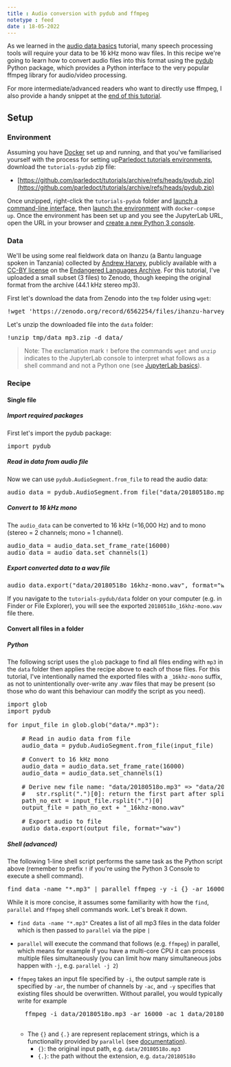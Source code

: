 ```yaml
---
title : Audio conversion with pydub and ffmpeg
notetype : feed
date : 18-05-2022
---
```


As we learned in the [audio data basics](#to-do) tutorial, many speech processing tools will require your data to be 16 kHz mono wav files. In this recipe we're going to learn how to convert audio files into this format using the [pydub](https://github.com/jiaaro/pydub) Python package, which provides a Python interface to the very popular ffmpeg library for audio/video processing.

For more intermediate/advanced readers who want to directly use ffmpeg, I also provide a handy snippet at the [end of this tutorial](#shell-advanced).

## Setup

### Environment

Assuming you have [Docker](environment-setup-with-docker) set up and running, and that you've familiarised yourself with the process for setting up[Parledoct tutorials environments](parledoct-tutorials-environment), download the `tutorials-pydub` zip file:

- [https://github.com/parledoct/tutorials/archive/refs/heads/pydub.zip](https://github.com/parledoct/tutorials/archive/refs/heads/pydub.zip)

Once unzipped, right-click the `tutorials-pydub` folder and [launch a command-line interface](parledoct-tutorials-environment#launch-command-line-interface-at-folder), then [launch the environment](parledoct-tutorials-environment#launch-environment) with `docker-compse up`. Once the environment has been set up and you see the JupyterLab URL, open the URL in your browser and [create a new Python 3 console](jupyterlab-basics#your-first-python-command).

### Data

We'll be using some real fieldwork data on Ihanzu (a Bantu language spoken in Tanzania) collected by [Andrew Harvey](https://www.andrewdtharvey.com/), publicly available with a [CC-BY license](https://creativecommons.org/licenses/by/4.0/) on the [Endangered Languages Archive](https://www.elararchive.org/index.php?name=SO_87014498-be98-4698-82fc-8fac58578d57). For this tutorial, I've uploaded a small subset (3 files) to Zenodo, though keeping the original format from the archive (44.1 kHz stereo mp3).

First let's download the data from Zenodo into the `tmp` folder using `wget`:

<pre>
!wget 'https://zenodo.org/record/6562254/files/ihanzu-harvey-0596_20180518opq_mp3.zip?download=1' -O tmp/data_mp3.zip
</pre>

Let's unzip the downloaded file into the `data` folder:

<pre>
!unzip tmp/data_mp3.zip -d data/
</pre>

> Note: The exclamation mark `!` before the commands `wget` and `unzip` indicates to the JupyterLab console to interpret what follows as a shell command and not a Python one (see [JupyterLab basics](#jupyterlab-basics)).

### Recipe

#### Single file

##### Import required packages

First let's import the pydub package:

<pre>
import pydub
</pre>

##### Read in data from audio file

Now we can use `pydub.AudioSegment.from_file` to read the audio data:

<pre>
audio_data = pydub.AudioSegment.from_file("data/20180518o.mp3")
</pre>

##### Convert to 16 kHz mono

The `audio_data` can be converted to 16 kHz (=16,000 Hz) and to mono (stereo = 2 channels; mono = 1 channel). 

<pre>
audio_data = audio_data.set_frame_rate(16000)
audio_data = audio_data.set_channels(1)
</pre>

##### Export converted data to a wav file

<pre>
audio_data.export("data/20180518o_16khz-mono.wav", format="wav")
</pre>

If you navigate to the `tutorials-pydub/data` folder on your computer (e.g. in Finder or File Explorer), you will see the exported `20180518o_16khz-mono.wav` file there.

#### Convert all files in a folder

##### Python

The following script uses the `glob` package to find all files ending with `mp3` in the `data` folder then applies the recipe above to each of those files. For this tutorial, I've intentionally named the exported files with a `_16khz-mono` suffix, as not to unintentionally over-write any .wav files that may be present (so those who do want this behaviour can modify the script as you need).

<pre>
import glob
import pydub

for input_file in glob.glob("data/*.mp3"):

    # Read in audio data from file
    audio_data = pydub.AudioSegment.from_file(input_file)

    # Convert to 16 kHz mono
    audio_data = audio_data.set_frame_rate(16000)
    audio_data = audio_data.set_channels(1)

    # Derive new file name: "data/20180518o.mp3" => "data/20180518o_16khz-mono.wav"
    #   str.rsplit(".")[0]: return the first part after splitting str on the first ".", starting from the right
    path_no_ext = input_file.rsplit(".")[0]
    output_file = path_no_ext + "_16khz-mono.wav"

    # Export audio to file
    audio_data.export(output_file, format="wav")
</pre>

##### Shell (advanced)

The following 1-line shell script performs the same task as the Python script above (remember to prefix `!` if you're using the Python 3 Console to execute a shell command).

<pre>
find data -name "*.mp3" | parallel ffmpeg -y -i {} -ar 16000 -ac 1 {.}_16khz-mono.wav
</pre>

While it is more concise, it assumes some familiarity with how the `find`, `parallel` and `ffmpeg` shell commands work. Let's break it down.

- `find data -name "*.mp3"` Creates a list of all mp3 files in the data folder which is then passed to `parallel` via the pipe `|`
- `parallel` will execute the command that follows (e.g. `ffmpeg`) in parallel, which means for example if you have a multi-core CPU it can process multiple files simultaneously (you can limit how many simultaneous jobs happen with `-j`, e.g. `parallel -j 2`)
- `ffmpeg` takes an input file specified by `-i`, the output sample rate is specified by `-ar`, the number of channels by `-ac`, and `-y` specifies that existing files should be overwritten. Without parallel, you would typically write for example

    <pre>
    ffmpeg -i data/20180518o.mp3 -ar 16000 -ac 1 data/20180518o_16khz-mono.wav
    </pre>

    - The `{}` and `{.}` are represent replacement strings, which is a functionality provided by `parallel` (see [documentation](https://www.gnu.org/software/parallel/parallel_tutorial.html#replacement-strings)).
        - `{}`: the original input path, e.g. `data/20180518o.mp3`
        - `{.}`: the path without the extension, e.g. `data/20180518o`
